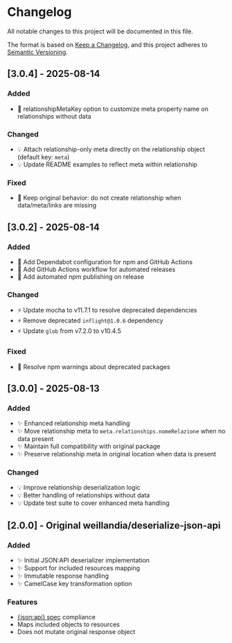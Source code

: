 # Changelog

All notable changes to this project will be documented in this file.

The format is based on [Keep a Changelog](https://keepachangelog.com/en/1.0.0/),
and this project adheres to [Semantic Versioning](https://semver.org/spec/v2.0.0.html).

## [3.0.4] - 2025-08-14

### Added
- 🎸 relationshipMetaKey option to customize meta property name on relationships without data

### Changed
- 💡 Attach relationship-only meta directly on the relationship object (default key: `meta`)
- 💡 Update README examples to reflect meta within relationship

### Fixed
- 🐛 Keep original behavior: do not create relationship when data/meta/links are missing

## [3.0.2] - 2025-08-14

### Added
- 🎡 Add Dependabot configuration for npm and GitHub Actions
- 🎡 Add GitHub Actions workflow for automated releases
- 🎡 Add automated npm publishing on release

### Changed
- ⚡️ Update mocha to v11.7.1 to resolve deprecated dependencies
- ⚡️ Remove deprecated `inflight@1.0.6` dependency
- ⚡️ Update `glob` from v7.2.0 to v10.4.5

### Fixed
- 🐛 Resolve npm warnings about deprecated packages

## [3.0.0] - 2025-08-13

### Added
- ✨ Enhanced relationship meta handling
- ✨ Move relationship meta to `meta.relationships.nomeRelazione` when no data present
- ✨ Maintain full compatibility with original package
- ✨ Preserve relationship meta in original location when data is present

### Changed
- 💡 Improve relationship deserialization logic
- 💡 Better handling of relationships without data
- 💡 Update test suite to cover enhanced meta handling

## [2.0.0] - Original weillandia/deserialize-json-api

### Added
- ✨ Initial JSON:API deserializer implementation
- ✨ Support for included resources mapping
- ✨ Immutable response handling
- ✨ CamelCase key transformation option

### Features
- [{json:api} spec](https://jsonapi.org/) compliance
- Maps included objects to resources
- Does not mutate original response object
